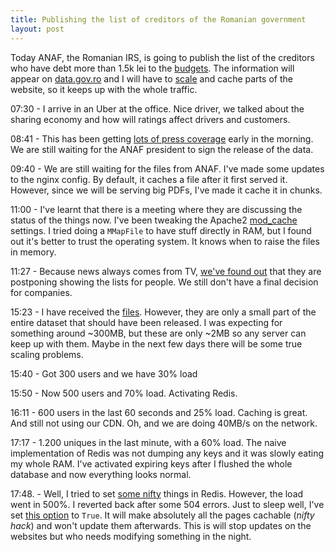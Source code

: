 ```yaml
---
title: Publishing the list of creditors of the Romanian government
layout: post
---
```


Today ANAF, the Romanian IRS, is going to publish the list of the creditors who have debt more than 1.5k lei to the [budgets](http://www.digi24.ro/Stiri/Digi24/Economie/Stiri/LISTA+RUSINII+DATORNICI+ANAF+PUBLICATA). The information will appear on [data.gov.ro](https://data.gov.ro/dataset/datoriile-catre-bugetul-de-stat) and I will have to [scale](https://github.com/govro/datagovro/issues/43) and cache parts of the website, so it keeps up with the whole traffic.

07:30 - I arrive in an Uber at the office. Nice driver, we talked about the sharing economy and how will ratings affect drivers and customers.

08:41 - This has been getting [lots of press coverage](https://twitter.com/search?f=tweets&vertical=default&q=lista%20datornicilor&src=typd) early in the morning. We are still waiting for the ANAF president to sign the release of the data.

09:40 - We are still waiting for the files from ANAF. I've made some updates to the nginx config. By default, it caches a file after it first served it. However, since we will be serving big PDFs, I've made it cache it in chunks.

11:00 - I've learnt that there is a meeting where they are discussing the status of the things now. I've been tweaking the Apache2 [mod_cache](http://httpd.apache.org/docs/2.4/mod/mod_cache.html) settings. I tried doing a `MMapFile` to have stuff directly in RAM, but I found out it's better to trust the operating system. It knows when to raise the files in memory.

11:27 - Because news always comes from TV, [we've found out](http://www.digi24.ro/Stiri/Digi24/Economie/Stiri/LISTA+DATORII+ANAF+AMANATA) that they are postponing showing the lists for people. We still don't have a final decision for companies.

15:23 - I have received the [files](https://data.gov.ro/dataset/datoriile-catre-bugetul-de-stat). However, they are only a small part of the entire dataset that should have been released. I was expecting for something around ~300MB, but these are only ~2MB so any server can keep up with them. Maybe in the next few days there will be some true scaling problems.

15:40 - Got 300 users and we have 30% load

15:50 - Now 500 users and 70% load. Activating Redis.

16:11 - 600 users in the last 60 seconds and 25% load. Caching is great. And still not using our CDN. Oh, and we are doing 40MB/s on the network.

17:17 - 1.200 uniques in the last minute, with a 60% load. The naive implementation of Redis was not dumping any keys and it was slowly eating my whole RAM. I've activated expiring keys after I flushed the whole database and now everything looks normal.

17:48. - Well, I tried to set [some nifty](http://redis.io/topics/lru-cache) things in Redis. However, the load went in 500%. I reverted back after some 504 errors. Just to sleep well, I've set [this option](https://github.com/ckan/ckan/blob/c3b1a37a3ecf8703035cf35235b6e6e5d2ebea39/ckan/config/middleware.py#L483) to `True`. It will make absolutely all the pages cachable (_nifty hack_) and won't update them afterwards. This is will stop updates on the websites but who needs modifying something in the night.
